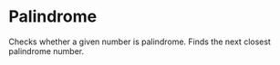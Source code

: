 Palindrome
==========

Checks whether a given number is palindrome. Finds the next closest palindrome number.
